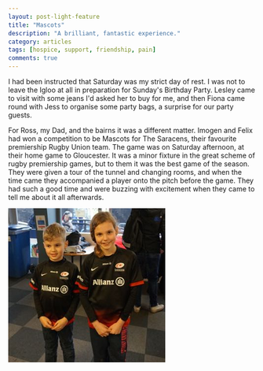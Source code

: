 ```yaml
---
layout: post-light-feature
title: "Mascots"
description: "A brilliant, fantastic experience."
category: articles
tags: [hospice, support, friendship, pain]
comments: true
---
```


I had been instructed that Saturday was my strict day of rest.  I was not to leave the Igloo at all in preparation for Sunday's Birthday Party.  Lesley came to visit with some jeans I'd asked her to buy for me, and then Fiona came round with Jess to organise some party bags, a surprise for our party guests.

For Ross, my Dad, and the bairns it was a different matter.  Imogen and Felix had won a competition to be Mascots for The Saracens, their favourite premiership Rugby Union team.  The game was on Saturday afternoon, at their home game to Gloucester.   It was a minor fixture in the great scheme of rugby premiership games, but to them it was the best game of the season.  They were given a tour of the tunnel and changing rooms, and when the time came they accompanied a player onto the pitch before the game.  They had such a good time and were buzzing with excitement when they came to tell me about it all afterwards.

<p class="center">
<img src="/images/sarriesmascots.jpg" alt="Mascots" style="width: auto;"/>
</p>
